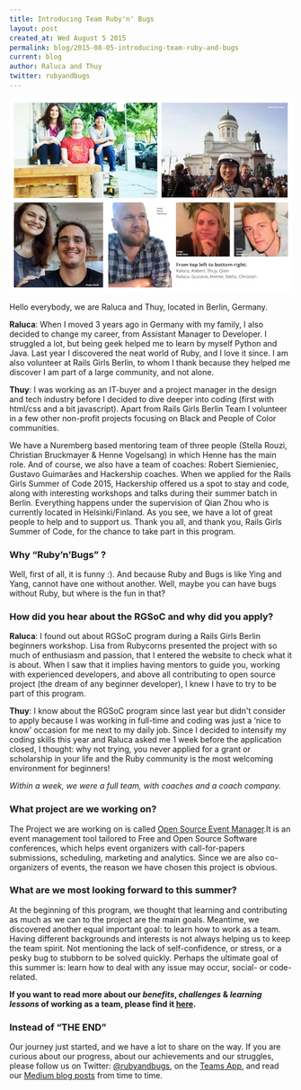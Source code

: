 ```yaml
---
title: Introducing Team Ruby'n' Bugs
layout: post
created_at: Wed August 5 2015
permalink: blog/2015-08-05-introducing-team-ruby-and-bugs
current: blog
author: Raluca and Thuy
twitter: rubyandbugs
---
```

<img src="/img/blog/2015/introducing-team-rnb-all.jpg" alt="Team Ruby'n'Bugs">

Hello everybody, we are Raluca and Thuy, located in Berlin, Germany.

**Raluca**: When I moved 3 years ago in Germany with my family, I also decided to change my career, from Assistant Manager to Developer. I struggled a lot, but being geek helped me to learn by myself Python and Java. Last year I discovered the neat world of Ruby, and I love it since. I am also volunteer at Rails Girls Berlin, to whom I thank because they helped me discover I am part of a large community, and not alone.

**Thuy**: I was working as an IT-buyer and a project manager in the design and tech industry before I decided to dive deeper into coding (first with html/css and a bit javascript). Apart from Rails Girls Berlin Team I volunteer in a few other non-profit projects focusing on Black and People of Color communities.

We have a Nuremberg based mentoring team of three people (Stella Rouzi, Christian Bruckmayer & Henne Vogelsang) in which Henne has the main role. And of course, we also have a team of coaches: Robert Siemieniec, Gustavo Guimarães and Hackership coaches.
When we applied for the Rails Girls Summer of Code 2015, Hackership offered us a spot to stay and code, along with interesting workshops and talks during their summer batch in Berlin. Everything happens under the supervision of Qian Zhou who is currently located in Helsinki/Finland.
As you see, we have a lot of great people to help and to support us. Thank you all, and thank you, Rails Girls Summer of Code, for the chance to take part in this program.


### Why “Ruby’n’Bugs” ?

Well, first of all, it is funny :). And because Ruby and Bugs is like Ying and Yang, cannot have one without another. Well, maybe you can have bugs without Ruby, but where is the fun in that?


### How did you hear about the RGSoC and why did you apply?

**Raluca**: I found out about RGSoC program during a Rails Girls Berlin beginners workshop. Lisa from Rubycorns presented the project with so much of enthusiasm and passion, that I entered the website to check what it is about. When I saw that it implies having mentors to guide you, working with experienced developers, and above all contributing to open source project (the dream of any beginner developer), I knew I have to try to be part of this program.

**Thuy**: I know about the RGSoC program since last year but didn't consider to apply because I was working in full-time and coding was just a ‘nice to know’ occasion for me next to my daily job. Since I decided to intensify my coding skills this year and Raluca asked me 1 week before the application closed, I thought: why not trying, you never applied for a grant or scholarship in your life and the Ruby community is the most welcoming environment for beginners!


*Within a week, we were a full team, with coaches and a  coach company.*


### What project are we working on?

The Project we are working on is called [Open Source Event Manager](http://www.osem.io).It is an event management tool tailored to Free and Open Source Software conferences, which helps event organizers with call-for-papers submissions, scheduling, marketing and analytics. Since we are also co-organizers of events, the reason we have chosen this project is obvious.


### What are we most looking forward to this summer?

At the beginning of this program, we thought that learning and contributing as much as we can to the project are the main goals. Meantime, we discovered another equal important goal: to learn how to work as a team. Having different backgrounds and interests is not always helping us to keep the team spirit. Not mentioning the lack of self-confidence, or stress, or a pesky bug to stubborn to be solved quickly. Perhaps the ultimate goal of this summer is: learn how to deal with any issue may occur, social- or code-related.

**If you want to read more about our _benefits_, _challenges_ & _learning lessons_ of working as a team, please find it [here](https://medium.com/@rubyandbugs/rails-girls-summer-of-code-hackership-the-benefits-challenges-of-being-part-of-2-programs-at-fab267941568).**


### Instead of “THE END”

Our journey just started, and we have a lot to share on the way. If you are curious about our progress, about our achievements and our struggles, please follow us on Twitter: [@rubyandbugs](http://www.twitter.com/rubyandbugs), on the [Teams App](https://teams.railsgirlssummerofcode.org/teams/39), and read our [Medium blog posts](https://medium.com/@rubyandbugs) from time to time.
